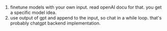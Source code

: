 1) finetune models with your own input. read openAI docu for that. you get a specific model idea.
2) use output of gpt and append to the input, so chat in a while loop. that's probably chatgpt backend implementation.
